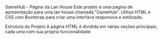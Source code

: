 GameHub - Página da Lan House
Este projeto é uma página de apresentação para uma lan house chamada "GameHub". Utiliza HTML e CSS com Bootstrap para criar uma interface responsiva e estilizada.

Estrutura do Projeto
A página HTML é dividida em várias seções principais, cada uma com sua própria funcionalidade:
